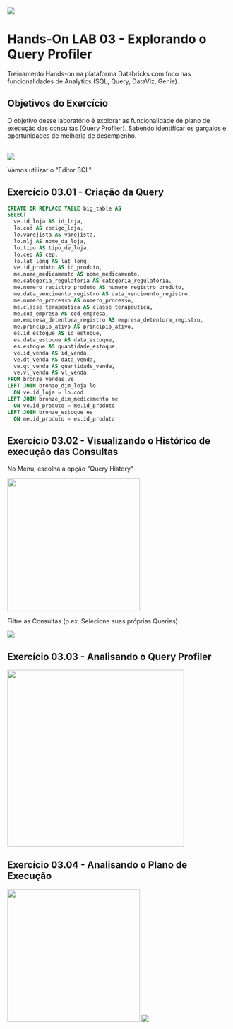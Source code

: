 
<img src="https://raw.githubusercontent.com/Databricks-BR/lab_sql/main/images/header_handson_sql.png">

# Hands-On LAB 03 - Explorando o Query Profiler 

Treinamento Hands-on na plataforma Databricks com foco nas funcionalidades de Analytics (SQL, Query, DataViz, Genie).


## Objetivos do Exercício

O objetivo desse laboratório é explorar as funcionalidade de plano de execução das consultas (Query Profiler). Sabendo identificar os gargalos e oportunidades de melhoria de desempenho. </br>
</br>


<img src="https://github.com/Gabriel-Rangel/lab_sql/blob/main/images/modelagem.png?raw=true">

Vamos utilizar o "Editor SQL".

## Exercício 03.01 - Criação da Query

``` sql
CREATE OR REPLACE TABLE big_table AS
SELECT 
  ve.id_loja AS id_loja,
  lo.cod AS codigo_loja,
  lo.varejista AS varejista,
  lo.nlj AS nome_da_loja,
  lo.tipo AS tipo_de_loja,
  lo.cep AS cep,
  lo.lat_long AS lat_long,
  ve.id_produto AS id_produto,
  me.nome_medicamento AS nome_medicamento,
  me.categoria_regulatoria AS categoria_regulatoria,
  me.numero_registro_produto AS numero_registro_produto,
  me.data_vencimento_registro AS data_vencimento_registro,
  me.numero_processo AS numero_processo,
  me.classe_terapeutica AS classe_terapeutica,
  me.cod_empresa AS cod_empresa,
  me.empresa_detentora_registro AS empresa_detentora_registro,
  me.principio_ativo AS principio_ativo,
  es.id_estoque AS id_estoque,
  es.data_estoque AS data_estoque,
  es.estoque AS quantidade_estoque,
  ve.id_venda AS id_venda,
  ve.dt_venda AS data_venda,
  ve.qt_venda AS quantidade_venda,
  ve.vl_venda AS vl_venda
FROM bronze_vendas ve
LEFT JOIN bronze_dim_loja lo
  ON ve.id_loja = lo.cod
LEFT JOIN bronze_dim_medicamento me
  ON ve.id_produto = me.id_produto
LEFT JOIN bronze_estoque es
  ON me.id_produto = es.id_produto

```

## Exercício 03.02 - Visualizando o Histórico de execução das Consultas


No Menu, escolha a opção "Query History"

<img src="https://github.com/Gabriel-Rangel/lab_sql/blob/main/images/v2_lab03_1.png?raw=true" style="height: 300px;">

Filtre as Consultas (p.ex.  Selecione suas próprias Queries):

<img src="https://github.com/Gabriel-Rangel/lab_sql/blob/main/images/v2_lab03_2.png?raw=true">

## Exercício 03.03 - Analisando o Query Profiler

<img src="https://github.com/Gabriel-Rangel/lab_sql/blob/main/images/v2_lab03_3.png?raw=true" style="height: 400px;">


## Exercício 03.04 - Analisando o Plano de Execução

<img src="https://github.com/Gabriel-Rangel/lab_sql/blob/main/images/v2_lab03_4.png?raw=true" style="height: 300px;">

<img src="https://github.com/Gabriel-Rangel/lab_sql/blob/main/images/v2_lab03_5.png?raw=true">



